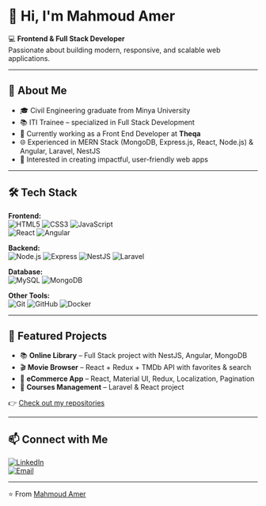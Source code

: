 # 👋 Hi, I'm Mahmoud Amer  

💻 **Frontend & Full Stack Developer**  
Passionate about building modern, responsive, and scalable web applications.  

---

## 🚀 About Me
- 🎓 Civil Engineering graduate from Minya University  
- 📚 ITI Trainee – specialized in Full Stack Development  
- 💼 Currently working as a Front End Developer at **Theqa**  
- 🌐 Experienced in MERN Stack (MongoDB, Express.js, React, Node.js) & Angular, Laravel, NestJS  
- 🎯 Interested in creating impactful, user-friendly web apps  

---

## 🛠️ Tech Stack
**Frontend:**  
![HTML5](https://img.shields.io/badge/-HTML5-E34F26?logo=html5&logoColor=fff) 
![CSS3](https://img.shields.io/badge/-CSS3-1572B6?logo=css3&logoColor=fff) 
![JavaScript](https://img.shields.io/badge/-JavaScript-F7DF1E?logo=javascript&logoColor=000)  
![React](https://img.shields.io/badge/-React-61DAFB?logo=react&logoColor=000) 
![Angular](https://img.shields.io/badge/-Angular-DD0031?logo=angular&logoColor=fff)  

**Backend:**  
![Node.js](https://img.shields.io/badge/-Node.js-339933?logo=node.js&logoColor=fff) 
![Express](https://img.shields.io/badge/-Express-000000?logo=express&logoColor=fff) 
![NestJS](https://img.shields.io/badge/-NestJS-E0234E?logo=nestjs&logoColor=fff) 
![Laravel](https://img.shields.io/badge/-Laravel-FF2D20?logo=laravel&logoColor=fff)  

**Database:**  
![MySQL](https://img.shields.io/badge/-MySQL-4479A1?logo=mysql&logoColor=fff) 
![MongoDB](https://img.shields.io/badge/-MongoDB-47A248?logo=mongodb&logoColor=fff)  

**Other Tools:**  
![Git](https://img.shields.io/badge/-Git-F05032?logo=git&logoColor=fff) 
![GitHub](https://img.shields.io/badge/-GitHub-181717?logo=github&logoColor=fff) 
![Docker](https://img.shields.io/badge/-Docker-2496ED?logo=docker&logoColor=fff)  

---

## 📌 Featured Projects
- 📚 **Online Library** – Full Stack project with NestJS, Angular, MongoDB  
- 🎬 **Movie Browser** – React + Redux + TMDb API with favorites & search  
- 🛒 **eCommerce App** – React, Material UI, Redux, Localization, Pagination  
- 📑 **Courses Management** – Laravel & React project  

👉 [Check out my repositories](https://github.com/USERNAME)

---

## 📫 Connect with Me
[![LinkedIn](https://img.shields.io/badge/-LinkedIn-0A66C2?logo=linkedin&logoColor=fff)](https://www.linkedin.com/in/YOUR-LINK/)  
[![Email](https://img.shields.io/badge/-Email-D14836?logo=gmail&logoColor=fff)](mailto:YOUR-EMAIL@gmail.com)  

---
⭐️ From [Mahmoud Amer](https://github.com/USERNAME)
